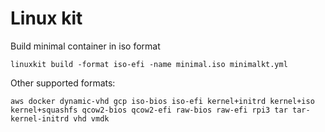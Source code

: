 # Linux kit

Build minimal container in iso format

``linuxkit build -format iso-efi -name minimal.iso minimalkt.yml``

Other supported formats:

``aws docker dynamic-vhd gcp iso-bios iso-efi kernel+initrd kernel+iso kernel+squashfs qcow2-bios qcow2-efi raw-bios raw-efi rpi3 tar tar-kernel-initrd vhd vmdk``
